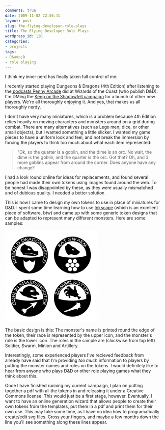 ```yaml
---
comments: true
date: 2009-11-02 22:50:41
layout: post
slug: fhe-flying-developer-role-plays
title: The Flying Developer Role Plays
wordpress_id: 120
categories:
- projects
tags:
- D&amp;D
- role playing
---
```


I think my inner nerd has finally taken full control of me.

I recently started playing Dungeons & Dragons (4th Edition) after listening to the[ podcasts Penny Arcade](http://www.wizards.com/DnD/Article.aspx?x=dnd/4pod/20080530) did at Wizards of the Coast (who publish D&D). I'm DMing the [Keep on the Shadowfell campaign](http://www.wizards.com/dnd/TryDnD.aspx) for a bunch of other new players. We're all thoroughly enjoying it. And yes, that makes us all thoroughly nerdy.

I don't have very many miniatures, which is a problem because 4th Edition relies heavily on moving characters and monsters around on a grid during combat. There are many alternatives (such as Lego men, dice, or other small objects), but I wanted something a little slicker. I wanted my game pieces to have a uniform look and feel, and not break the immersion by forcing the players to think too much about what each item represented:


> "Ok, so the quarter is a goblin, and the dime is an orc. No wait, the dime is the goblin, and the quarter is the orc. Got that? Oh, and 3 more goblins appear from around the corner. Does anyone have any change?


I had a look round online for ideas for replacements, and found several people had made their own tokens using images found around the web. To be honest I was disappointed by these, as they were usually mismatched and of dubious quality. I needed a better solution.

This is how I came to design my own tokens to use in place of miniatures for D&D. I spent some time learning how to use [Inkscape](http://inkscape.org/) (which is an excellent piece of software, btw) and came up with some generic token designs that can be adapted to represent many different monsters. Here are some samples:



[![tokens-sampler](/a/2009-11-02-fhe-flying-developer-role-plays/tokens-sampler-300x300.png)](http://theflyingdeveloper.com/blog/wp-content/uploads/2009/11/tokens-sampler.png)

The basic design is this: The monster's name is printed round the edge of the token, their race is represented by the upper icon, and the monster's role is the lower icon. The roles in the sample are (clockwise from top left) Soldier, Swarm, Minion and Artillery.

Interestingly, some experienced players I've recieved feedback from already have said that I'm providing _too much_ information to players by putting the monster names and roles on the tokens. I would definitely like to hear from anyone who plays D&D or other role playing games what they think about this.

Once I have finished running my current campaign, I plan on putting together a pdf with all the tokens in and releasing it under a Creative Commons license. This would just be a first stage, however. Eventually, I want to have an online generation wizard that allows people to create their own tokens from the templates, put them in a pdf and print them for their own use. This may take some time, as I have no idea how to programatically create/edit svg files. Cross your fingers, and maybe a few months down the line you'll see something along these lines appear.
